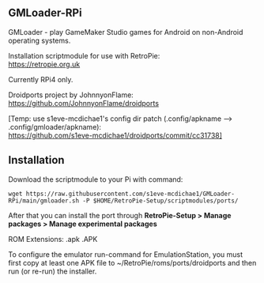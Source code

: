 ## GMLoader-RPi

GMLoader - play GameMaker Studio games for Android on non-Android operating systems.

Installation scriptmodule for use with RetroPie:\
https://retropie.org.uk

Currently RPi4 only.

Droidports project by JohnnyonFlame:\
https://github.com/JohnnyonFlame/droidports

[Temp: use s1eve-mcdichae1's config dir patch (.config/apkname --> .config/gmloader/apkname):\
https://github.com/s1eve-mcdichae1/droidports/commit/cc31738]

## Installation
Download the scriptmodule to your Pi with command:

    wget https://raw.githubusercontent.com/s1eve-mcdichae1/GMLoader-RPi/main/gmloader.sh -P $HOME/RetroPie-Setup/scriptmodules/ports/

After that you can install the port through **RetroPie-Setup > Manage packages > Manage experimental packages**

ROM Extensions: .apk .APK

To configure the emulator run-command for EmulationStation, you must first copy at least one APK file to ~/RetroPie/roms/ports/droidports and then run (or re-run) the installer.
